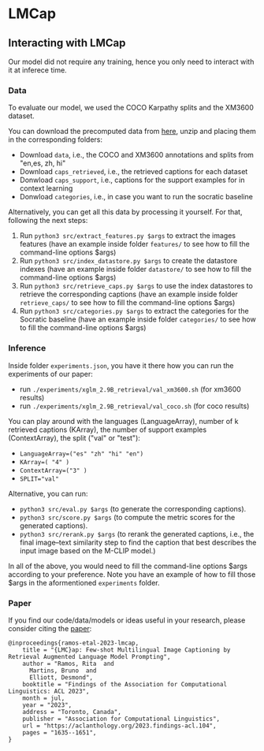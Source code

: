 # LMCap

## Interacting with LMCap

Our model did not require any training, hence you only need to interact with it at inferece time. 

### Data

To evaluate our model, we used the COCO Karpathy splits and the XM3600 dataset. 

You can download the precomputed data from [here](https://huggingface.co/RitaParadaRamos/lmcap/tree/main), unzip and placing them in the corresponding folders:
- Download `data`, i.e., the COCO and XM3600 annotations and splits from "en,es, zh, hi"
- Download `caps_retrieved`, i.e., the retrieved captions for each dataset
- Donwload `caps_support`, i.e., captions for the support examples for in context learning
- Donwload `categories`, i.e., in case you want to run the socratic baseline

Alternatively, you can get all this data by processing it yourself. For that, following the next steps:
1. Run ```python3 src/extract_features.py $args``` to extract the images features (have an example inside folder `features/` to see how to fill the command-line options $args)
2. Run ```python3 src/index_datastore.py $args``` to create the datastore indexes (have an example inside folder `datastore/` to see how to fill the command-line options $args)
3. Run ```python3 src/retrieve_caps.py $args``` to use the index datastores to retrieve the corresponding captions (have an example inside folder `retrieve_caps/` to see how to fill the command-line options $args)
4. Run ```python3 src/categories.py $args``` to extract the categories for the Socratic baseline (have an example inside folder `categories/` to see how to fill the command-line options $args)


### Inference

Inside folder `experiments.json`, you have it there how you can run the experiments of our paper:
- run ```./experiments/xglm_2.9B_retrieval/val_xm3600.sh``` (for xm3600 results)
- run ```./experiments/xglm_2.9B_retrieval/val_coco.sh``` (for coco results)

You can play around with the languages (LanguageArray), number of k retrieved captions (KArray), the number of support examples (ContextArray), the split ("val" or "test"):

- `LanguageArray=("es" "zh" "hi" "en")`
- `KArray=( "4" )`
- `ContextArray=("3" )`
- `SPLIT="val"`

Alternative, you can run:
- ```python3 src/eval.py $args``` (to generate the corresponding captions).
- ```python3 src/score.py $args``` (to compute the metric scores for the generated captions).
- ```python3 src/rerank.py $args``` (to rerank the generated captions, i.e., the final image–text similarity step to find the
caption that best describes the input image based on the M-CLIP model.)

In all of the above, you would need to fill the command-line options $args according to your preference. Note you have an example of how to fill those $args in the aformentioned `experiments` folder. 

### Paper

If you find our code/data/models or ideas useful in your research, please consider citing the [paper](https://aclanthology.org/2023.findings-acl.104.pdf):
```
@inproceedings{ramos-etal-2023-lmcap,
    title = "{LMC}ap: Few-shot Multilingual Image Captioning by Retrieval Augmented Language Model Prompting",
    author = "Ramos, Rita  and
      Martins, Bruno  and
      Elliott, Desmond",
    booktitle = "Findings of the Association for Computational Linguistics: ACL 2023",
    month = jul,
    year = "2023",
    address = "Toronto, Canada",
    publisher = "Association for Computational Linguistics",
    url = "https://aclanthology.org/2023.findings-acl.104",
    pages = "1635--1651",
}
```

